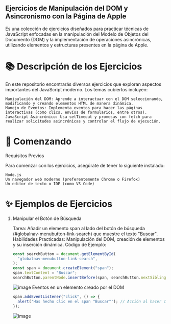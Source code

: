 ## Ejercicios de Manipulación del DOM y Asincronismo con la Página de Apple

Es una colección de ejercicios diseñados para practicar técnicas de JavaScript enfocadas en la manipulación del Modelo de Objetos del Documento (DOM) y la implementación de operaciones asincrónicas, utilizando elementos y estructuras presentes en la página de Apple.

# 📚 Descripción de los Ejercicios

En este repositorio encontrarás diversos ejercicios que exploran aspectos importantes del JavaScript moderno. Los temas cubiertos incluyen:

    Manipulación del DOM: Aprende a interactuar con el DOM seleccionando, modificando y creando elementos HTML de manera dinámica.
    Manejo de Eventos: Implementa eventos para hacer las páginas interactivas (como clics, envíos de formularios, entre otros).
    JavaScript Asincrónico: Usa setTimeout y promesas con fetch para realizar solicitudes asincrónicas y controlar el flujo de ejecución.

# 🚀 Comenzando

Requisitos Previos

Para comenzar con los ejercicios, asegúrate de tener lo siguiente instalado:

    Node.js 
    Un navegador web moderno (preferentemente Chrome o Firefox)
    Un editor de texto o IDE (como VS Code)

# ✨ Ejemplos de Ejercicios

1. Manipular el Botón de Búsqueda

   Tarea: Añadir un elemento span al lado del botón de búsqueda (#globalnav-menubutton-link-search) que muestre el texto "Buscar".
   Habilidades Practicadas: Manipulación del DOM, creación de elementos y su inserción dinámica.
   Código de Ejemplo:

   ```javascript
   const searchButton = document.getElementById(
     "globalnav-menubutton-link-search",
   );
   const span = document.createElement("span");
   span.textContent = "Buscar";
   searchButton.parentNode.insertBefore(span, searchButton.nextSibling);
   ```

   ![image](https://github.com/user-attachments/assets/2be081f7-cadd-4e00-8c56-cff8984d122e)
   Eventos en un elemento creado por el DOM

   ```js
   span.addEventListener("click", () => {
     alert('Has hecho clic en el span "Buscar"'); // Acción al hacer clic
   });
   ```
   ![image](https://github.com/user-attachments/assets/18d9443e-94aa-49bd-b2f5-eba3dbf23138)
